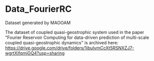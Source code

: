 # Data_FourierRC
Dataset generated by MAOOAM

The dataset of coupled quasi-geostrophic system used in the paper "Fourier Reservoir Computing for data-driven prediction of multi-scale coupled quasi-geostrophic dynamics" is archived here: https://drive.google.com/drive/folders/1ibuIvmCcXt5RSNXZJ7-wgrtXifqmjGQ4?usp=sharing
